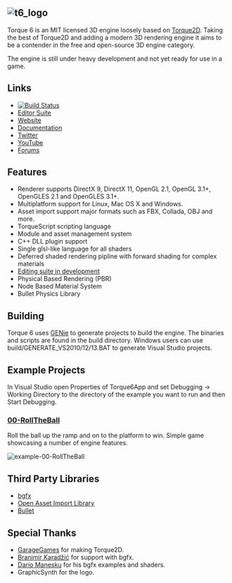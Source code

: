 ![t6_logo](http://i.imgur.com/xHh9MAY.png)
-------

Torque 6 is an MIT licensed 3D engine loosely based on [Torque2D](https://github.com/GarageGames/Torque2D). Taking the best of Torque2D and adding a modern 3D rendering engine it aims to be a contender in the free and open-source 3D engine category. 

The engine is still under heavy development and not yet ready for use in a game.

Links
--------

 - [![Build Status](https://api.travis-ci.org/andr3wmac/Torque6.svg)](https://travis-ci.org/andr3wmac/Torque6)
 - [Editor Suite](https://github.com/andr3wmac/Torque6Editor)
 - [Website](http://www.torque6.com/)
 - [Documentation](http://www.torque6.com/docs)
 - [Twitter](https://twitter.com/torque6engine)
 - [YouTube](https://www.youtube.com/channel/UCD--TmjTZU9FstD5yg4yKDg)
 - [Forums](http://forums.torque3d.org/viewforum.php?f=32)

Features
--------

 - Renderer supports DirectX 9, DirectX 11, OpenGL 2.1, OpenGL 3.1+, OpenGLES 2.1 and OpenGLES 3.1+.
 - Multiplatform support for Linux, Mac OS X and Windows.
 - Asset import support major formats such as FBX, Collada, OBJ and more.
 - TorqueScript scripting language
 - Module and asset management system
 - C++ DLL plugin support
 - Single glsl-like language for all shaders
 - Deferred shaded rendering pipline with forward shading for complex materials
 - [Editing suite in development](https://github.com/andr3wmac/Torque6Editor)
 - Physical Based Rendering (PBR)
 - Node Based Material System
 - Bullet Physics Library

Building
--------

Torque 6 uses [GENie](https://github.com/bkaradzic/genie) to generate projects to build the engine. The binaries and scripts are found in the build directory. Windows users can use build/GENERATE_VS2010/12/13.BAT to generate Visual Studio projects. 

Example Projects
----------------

In Visual Studio open Properties of Torque6App and set Debugging -> Working Directory to the directory of the example you want to run and then Start Debugging.

### [00-RollTheBall](https://github.com/andr3wmac/Torque6/tree/master/projects/00-RollTheBall)

Roll the ball up the ramp and on to the platform to win. Simple game showcasing a number of engine features. 

![example-00-RollTheBall](https://raw.githubusercontent.com/andr3wmac/Torque6/master/projects/00-RollTheBall/screenshot.png)

Third Party Libraries
---------------------

 - [bgfx](https://github.com/bkaradzic/bgfx)
 - [Open Asset Import Library](https://github.com/assimp/assimp)
 - [Bullet](https://github.com/bulletphysics/bullet3)
 
Special Thanks
--------------

 - [GarageGames](http://www.garagegames.com) for making Torque2D.
 - [Branimir Karadžić](https://github.com/bkaradzic) for support with bgfx.
 - [Dario Manesku](https://github.com/dariomanesku) for his bgfx examples and shaders.
 - GraphicSynth for the logo.

